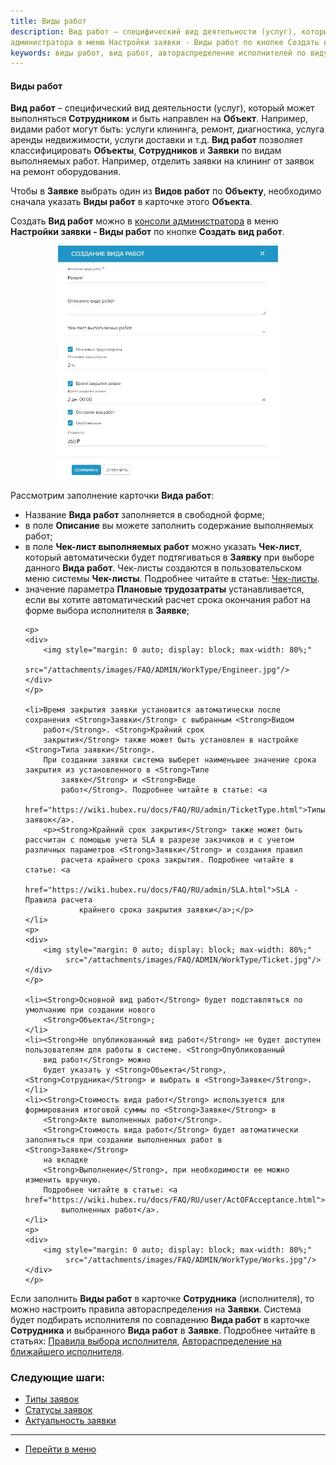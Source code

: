 ```yaml
---
title: Виды работ
description: Вид работ – специфический вид деятельности (услуг), который может выполняться Сотрудником и быть направлен на Объект. Создать Вид работ можно в консоли
администратора в меню Настройки заявки - Виды работ по кнопке Создать вид работ.
keywords: виды работ, вид работ, автораспределение исполнителей по виду работ, автоназначение по виду работ, вид работ в заявке, hubex, хабекс, хубекс, хабикс
---
```

#### Виды работ

<html>
<meta charset="utf-8">

</html>

<body>

<p><Strong>Вид работ</Strong> – специфический вид деятельности (услуг), который может выполняться
    <Strong>Сотрудником</Strong> и быть направлен на <Strong>Объект</Strong>.
    Например, видами работ могут быть: услуги клининга, ремонт, диагностика, услуга аренды недвижимости, услуги доставки
    и т.д. <Strong>Вид работ</Strong> позволяет классифицировать <Strong>Объекты</Strong>, <Strong>Сотрудников</Strong>
    и <Strong>Заявки</Strong> по видам выполняемых работ. Например,
    отделить
    заявки на клининг от заявок на ремонт оборудования.</p>

<p>Чтобы в <Strong>Заявке</Strong> выбрать один из <Strong>Видов работ</Strong> по <Strong>Объекту</Strong>, необходимо
    сначала указать <Strong>Виды работ</Strong> в карточке этого
    <Strong>Объекта</Strong>.</p>
<p>Создать <Strong>Вид работ</Strong> можно в <a href="https://wiki.hubex.ru/docs/FAQ/RU/admin/HowToEnterTheAdmin.html">консоли
    администратора</a> в меню <Strong>Настройки заявки - Виды работ</Strong> по кнопке <Strong>Создать вид
    работ</Strong>.</p>


<div>
    <img style="margin: 0 auto; display: block; max-width: 70%;"
         src="/attachments/images/FAQ/ADMIN/WorkType/WorkType.jpg"/>
</div>

<p>Рассмотрим заполнение карточки <Strong>Вида работ</Strong>:</p>

<ul>
    <li>Название <Strong>Вида работ</Strong> заполняется в свободной форме;</li>
    <li>в поле <Strong>Описание</Strong> вы можете заполнить содержание выполняемых работ;</li>
    <li>в поле <Strong>Чек-лист выполняемых работ</Strong> можно указать <Strong>Чек-лист</Strong>, который
        автоматически будет подтягиваться в <Strong>Заявку</Strong> при
        выборе данного <Strong>Вида работ</Strong>. Чек-листы создаются в пользовательском меню системы <Strong>Чек-листы</Strong>.
        Подробнее читайте в
        статье: <a href="https://wiki.hubex.ru/docs/FAQ/RU/user/Checklists.html">Чек-листы</a>.
    </li>
    <li>значение параметра <Strong>Плановые трудозатраты</Strong> устанавливается, если вы хотите автоматический расчет
        срока окончания
        работ на форме выбора исполнителя в <Strong>Заявке</Strong>;
    </li>

    <p>
    <div>
        <img style="margin: 0 auto; display: block; max-width: 80%;"
             src="/attachments/images/FAQ/ADMIN/WorkType/Engineer.jpg"/>
    </div>
    </p>

    <li>Время закрытия заявки установится автоматически после сохранения <Strong>Заявки</Strong> с выбранным <Strong>Видом
        работ</Strong>. <Strong>Крайний срок
        закрытия</Strong> также может быть установлен в настройке <Strong>Типа заявки</Strong>.
        При создании заявки система выберет наименьшее значение срока закрытия из установленного в <Strong>Типе
            заявке</Strong> и <Strong>Виде
            работ</Strong>. Подробнее читайте в статье: <a
                href="https://wiki.hubex.ru/docs/FAQ/RU/admin/TicketType.html">Типы заявок</a>.
        <p><Strong>Крайний срок закрытия</Strong> также может быть рассчитан с помощью учета SLA в разрезе закзчиков и с учетом различных параметров <Strong>Заявки</Strong> и создания правил
            расчета крайнего срока закрытия. Подробнее читайте в статье: <a
                    href="https://wiki.hubex.ru/docs/FAQ/RU/admin/SLA.html">SLA - Правила расчета
                крайнего срока закрытия заявки</a>;</p>
    </li>
    <p>
    <div>
        <img style="margin: 0 auto; display: block; max-width: 80%;"
             src="/attachments/images/FAQ/ADMIN/WorkType/Ticket.jpg"/>
    </div>
    </p>

    <li><Strong>Основной вид работ</Strong> будет подставляться по умолчанию при создании нового
        <Strong>Объекта</Strong>;
    </li>
    <li><Strong>Не опубликованный вид работ</Strong> не будет доступен пользователям для работы в системе. <Strong>Опубликованный
        вид работ</Strong> можно
        будет указать у <Strong>Объекта</Strong>, <Strong>Сотрудника</Strong> и выбрать в <Strong>Заявке</Strong>.
    </li>
    <li><Strong>Стоимость вида работ</Strong> используется для формирования итоговой суммы по <Strong>Заявке</Strong> в
        <Strong>Акте выполненных работ</Strong>.
        <Strong>Стоимость вида работ</Strong> будет автоматически заполняться при создании выполненных работ в <Strong>Заявке</Strong>
        на вкладке
        <Strong>Выполнение</Strong>, при необходимости ее можно изменить вручную.
        Подробнее читайте в статье: <a href="https://wiki.hubex.ru/docs/FAQ/RU/user/ActOFAcceptance.html">Акт
            выполненных работ</a>.
    </li>
    <p>
    <div>
        <img style="margin: 0 auto; display: block; max-width: 80%;"
             src="/attachments/images/FAQ/ADMIN/WorkType/Works.jpg"/>
    </div>
    </p>
</ul>

<p>Если заполнить <Strong>Виды работ</Strong> в карточке <Strong>Сотрудника</Strong> (исполнителя), то можно настроить
    правила автораспределения на
    <Strong>Заявки</Strong>. Система будет подбирать исполнителя по совпадению <Strong>Вида работ</Strong> в карточке
    <Strong>Сотрудника</Strong> и выбранного <Strong>Вида работ</Strong> в
    <Strong>Заявке</Strong>.
    Подробнее читайте в статьях: <a href="https://wiki.hubex.ru/docs/FAQ/RU/admin/RulesOfChoice.html">Правила выбора
        исполнителя</a>, <a href="https://wiki.hubex.ru/docs/FAQ/RU/user/RulesOfChoiceGEO.html">Автораспределение на
        ближайшего исполнителя</a>.
</p>


</body>

### Следующие шаги:
- [Типы заявок](./TicketType.md)
- [Статусы заявок](./StatusType.md)
- [Актуальность заявки](./Actuality.md)


____
- [Перейти в меню](http://wiki.hubex.ru)

